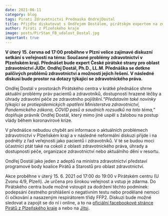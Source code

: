 ```yaml
---
date: 2021-06-11
category: blog
tags: Pirati Zdravotnictvi Prednaska OndrejDostal
title: Přijďte diskutovat s Ondřejem Dostálem, pirátským expertem na zdravotní právo!
author: Piráti z Plzeňského kraje
image: posts/PirStan_FB_udalost_Dostal.jpg
important: true
---
```


**V úterý 15. června od 17:00 proběhne v Plzni velice zajímavé diskuzní setkání s veřejností na téma: Současné problémy zdravotnictví v Plzeňském kraji. Přednášet bude expert České pirátské strany pro oblast zdravotnictví JUDr. Ondřej Dostál, Ph.D., LL.M. Přednáška se dotkne palčivých problémů zdravotnictví a možností jejich řešení. V následné diskusi bude prostor na dotazy týkající se zdravotnického práva.**

Ondřej Dostál v prostorách Pirátského centra v krátké přednášce shrne aktuální problémy práv pacientů a zdravotníků, dostupnosti hrazené léčby a úhrady zdravotní péče ze zdravotního pojištění.*“Představím také novinky týkající se protiepidemických opatření Ministerstva zdravotnictví, Pandemického zákona, COVID pasů a soudních rozsudků na toto téma,”* doplňuje právník Ondřej Dostál, který mimo jiné uspěl s žalobou na postup vlády během koronavirové krize.

V přednášce nebudou chybět ani informace o aktuálních problémech zdravotnictví v Plzeňském kraji a v následné neformální diskuzi přijde i na podněty z řad veřejnosti jako pacientů i zdravotníků. V té se budou moci účastníci ptát také na cokoli z oblasti zdravotnického práva, úhrady a dostupnosti péče, organizace zdravotnictví nebo aktuálního dění v resortu.

Ondřej Dostál jako jeden z adeptů na ministra zdravotnictví představí programové body koalice Pirátů a Starostů pro oblast zdravotnictví.

Akce proběhne v úterý 15. 6. 2021 od 17:00 do 19:00 v Pirátském centru (U Zvonu 4/9, Plzeň). Je určena pro širokou veřejnost a vstup je zdarma. Do Pirátského centra bude možné vstoupit za dodržení těchto podmínek: podepsání čestného prohlášení o negativním testu nebo prodělané nemoci či očkování a nasazeným respirátorem třídy FFP2. Diskuzi bude možné sledovat a zapojit se do ní i online, a to na [oficiální facebookové stránce Pirátů z Plzeňského kraje](https://www.facebook.com/pirati.plzensky.kraj) a nebo na [Jitsi](https://jitsi.pirati.cz/ksplk).

